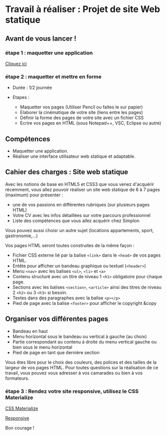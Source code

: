 
# Travail à réaliser : Projet de site Web statique

## Avant de vous lancer !

### étape 1 : maquetter une application

[Cliquez ici](html-css.md)

### étape 2 : maquetter et mettre en forme

- Durée  : 1/2 journée
- Etapes :

    - Maquetter vos pages (Utiliser Pencil ou faites le sur papier)
    - Elaborer la cinématique de votre site (liens entre les pages)
    - Définir la forme des pages de votre site avec un fichier CSS
    - Ecrire vos pages en HTML (sous Notepad++, VSC, Eclipse ou autre)

## Compétences

- Maquetter une application.
- Réaliser une interface utilisateur web statique et adaptable.

## Cahier des charges : Site web statique

Avec les notions de base en HTML5 et CSS3 que vous venez d'acquérir récemment, vous allez pouvoir réaliser un site web statique de 6 à 7 pages (maximum) pour présenter :

- une de vos passions en différentes rubriques (sur plusieurs pages HTML)
- Votre CV avec les infos détaillées sur votre parcours professionnel
- Liste des compétences que vous allez acquérir chez Simplon

Vous pouvez aussi choisr un autre sujet (locations appartements, sport, gastronomie,...)

Vos pages HTML seront toutes construites de la même façon :

- Fichier CSS externe lié par la balise `<link>` dans le `<head>` de vos pages HTML.
- Entête pour afficher un bandeau graphique ou textuel (`<header>`)
- Menu `<nav>` avec les balises `<ul>`, `<li>` et `<a>`
- Contenu structuré avec un titre de niveau 1 `<h1>` obligatoire pour chaque page.
- Sections avec les balises `<section>`, `<article>` ainsi des titres de niveau 2  `<h2>` ou 3 `<h3>` si besoin.
- Textes dans des paragraphes avec la balise `<p></p>`
- Pied de page avec la balise `<footer>` pour afficher le copyright &copy

## Organiser vos différentes pages

- Bandeau en haut
- Menu horizontal sous le bandeau ou vertical à gauche (au choix)
- Partie correspondant au contenu à droite du menu vertical gauche ou bien sous le menu horizontal
- Pied de page en tant que dernière section

Vous êtes libre pour le choix des couleurs, des polices et des tailles de la largeur de vos pages HTML.
Pour toutes questions sur la réalisation de ce travail, vous pouvez vous adresser à vos camarades ou bien à vos formateurs.

### étape 3 : Rendez votre site responsive, utilisez le CSS Materialize

[CSS Materialize](../materialize.md)

[Responsive](html-css-responsive.md)

Bon courage !
